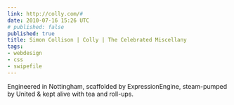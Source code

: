 ```yaml
---
link: http://colly.com/#
date: 2010-07-16 15:26 UTC
# published: false
published: true
title: Simon Collison | Colly | The Celebrated Miscellany
tags:
- webdesign
- css
- swipefile
---
```


Engineered in Nottingham, scaffolded by ExpressionEngine, steam-pumped by United & kept alive with tea and roll-ups.

